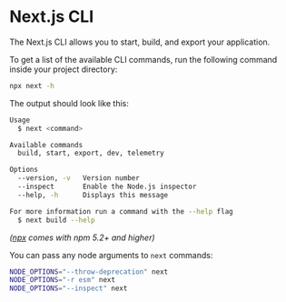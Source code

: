 # Next.js CLI

The Next.js CLI allows you to start, build, and export your application.

To get a list of the available CLI commands, run the following command inside your project directory:

```bash
npx next -h
```

The output should look like this:

```bash
Usage
  $ next <command>

Available commands
  build, start, export, dev, telemetry

Options
  --version, -v   Version number
  --inspect       Enable the Node.js inspector
  --help, -h      Displays this message

For more information run a command with the --help flag
  $ next build --help
```

_([npx](https://medium.com/@maybekatz/introducing-npx-an-npm-package-runner-55f7d4bd282b) comes with npm 5.2+ and higher)_

You can pass any node arguments to `next` commands:

```bash
NODE_OPTIONS="--throw-deprecation" next
NODE_OPTIONS="-r esm" next
NODE_OPTIONS="--inspect" next
```
